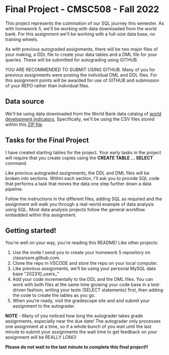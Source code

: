# Final Project - CMSC508 - Fall 2022

This project represents the culmination of our SQL journey this semester. As with homework 5, we'll be working with data downloaded from the world bank. For this assignment we'll be working with a full-size data base, no training wheels.

As with previous autograded assignments, there will be two major files of your making, a DDL file to create your data tables and a DML file for your queries.  These will be submitted for autograding using GITHUB.

YOU ARE RECOMMENDED TO SUBMIT USING GITHUB. Many of you for previous assignments were posting the individual DML and DDL files. For this assignment points will be awarded for use of GITHUB and submission of your REPO rather than individual files.

## Data source
We'll be using data downloaded from the World Bank data catalog of [world development Indicators](https://datacatalog.worldbank.org/search/dataset/0037712/World-Development-Indicators).  Specifically, we'll be using the CSV files stored within this [ZIP file](https://databank.worldbank.org/data/download/WDI_csv.zip).

## Tasks for the Final Project

I have created starting tables for the project. Your early tasks in the project will require that you create copies using the **CREATE TABLE ... SELECT** command.

Like previous autograded assignments, the DDL and DML files will be broken into sections.  Within each section, I'll ask you to provide SQL code that performs a task that moves the data one step further down a data pipeline.

Follow the instructions in the different files, adding SQL as required and the assignment will walk you through a real-world example of data analysis using SQL.  Most data analysis projects follow the general workflow embedded within this assignment.

## Getting started!

You're well on your way, you're reading this README! Like other projects:
1. Use the invite I send you to create your homework 5 repository on classroom.github.com.
1. Clone the repo in VSCODE and store the repo on your local computer.
1. Like previous assignments, we'll be using your personal MySQL data base "202310_users_<eid>"
1. Add your code incrementally to the DDL and the DML files.  You can work with both files at the same time growing your code base in a test-driven fashion, writing your tests (SELECT statements) first, then adding the code to create the tables as you go.
1. When you're ready, visit the gradescope site and and submit your assignment to the autograder.

**NOTE** - Many of you noticed how long the autograder takes grade assignments, especially near the due date! The autograder only processes one assignment at a time, so if a whole bunch of you wait until the last minute to submit your assignments the wait time to get feedback on your assignment will be REALLY LONG!

**Please do not wait to the last minute to complete this final project!!**
